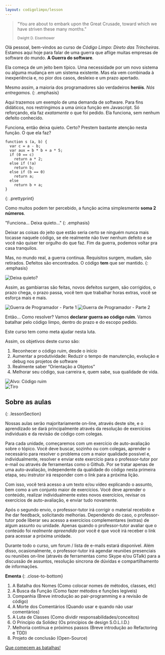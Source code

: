 ```yaml
---
layout: codigolimpo/lesson
---
```


<div class="lessonHeader" style="background-image: url('/static/codigolimpo/desembarque.jpg')">
  <blockquote>
    <p>"You are about to embark upon the Great Crusade, toward which we have striven these many months."</p>
    <small>Dwight D. Eisenhower</small>
  </blockquote>
</div>

Olá pessoal, bem-vindos ao curso de *Código Limpo: Direto das Trincheiras*. Estamos aqui hoje para falar de uma guerra que aflige muitas empresas de software do mundo. **A Guerra do software**.

Ela começa de um jeito bem típico. Uma necessidade por um novo sistema ou alguma mudança em um sistema existente. Mas ela vem combinada à inexperiência e, no pior dos casos, desleixo e um prazo apertado.

Mesmo assim, a maioria dos programadores são verdadeiros **heróis**. *Nós entregamos.*
{: .emphasis}

Aqui trazemos um exemplo de uma demanda de software. Para fins didáticos, nos restringimos a uma única função em Javascript. Só reforçando, ela faz *exatamente* o que foi pedido. Ela funciona, sem nenhum defeito conhecido.

Funciona, então deixa quieto. Certo? Prestem bastante atenção nesta função. O que ela faz?


~~~~~~
function s (a, b) {
  var c = a - b;
  var aux = b * b + a * 5;
  if (0 == c)
    return a * 2;
  else if (!a)
    return b;
  else if (b == 0)
    return a;
  else
    return b + a;
}
~~~~~~
{: .prettyprint}

<div class="largeSpace"></div>

Como muitos podem ter percebido, a função acima simplesmente **soma 2 números**.

"Funciona... Deixa quieto..."
{: .emphasis}

Deixar as coisas do jeito que estão seria certo se ninguém nunca mais tocasse naquele código, se ele realmente não tiver nenhum defeito e se você não quiser ter orgulho do que faz. Fim da guerra, podemos voltar pra casa tranquilos.

Mas, no mundo real, a guerra continua. Requisitos surgem, mudam, são retirados. Defeitos são encontrados. O código **tem** que ser mantido.
{: .emphasis}

<img src="/static/codigolimpo/bombaNuclear.jpg" class="img-responsive center-block" alt="Deixa quieto?" />


Assim, as gambiarras são feitas, novos defeitos surgem, são corrigidos, o prazo chega, o prazo passa, você tem que trabalhar horas extras, você se esforça mais e mais.

<img src="/static/codigolimpo/programador1.jpg" class="img-responsive center-block" alt="Guerra de Programador - Parte 1" />
<img src="/static/codigolimpo/programador2.jpg" class="img-responsive center-block" alt="Guerra de Programador - Parte 2" />

Então... Como resolver? Vamos **declarar guerra ao código ruim**. Vamos batalhar pelo código limpo, dentro do prazo e do escopo pedido.

Este curso tem como meta ajudar nesta luta.

Assim, os objetivos deste curso são:

  1. Reconhecer o código ruim, desde o início
  1. Aumentar a produtividade: Reduzir o tempo de manutenção, evolução e debug nos projetos de software
  1. Realmente saber “Orientação a Objetos”
  1. Melhorar seu código, sua carreira e, quem sabe, sua qualidade de vida.

<div class="row spaced">
  <div class="col-xs-6">
    <img src="/static/codigolimpo/alvo.jpg" class="img-responsive center-block" alt="Alvo: Código ruim" />
  </div>
  <div class="col-xs-6">
    <img src="/static/codigolimpo/praticandoTiro.jpg" class="img-responsive center-block" alt="Tiro" />
  </div>
</div>

## Sobre as aulas
{: .lessonSection}

Nossas aulas serão majoritariamente on-line, através deste site, e o aprendizado se dará principalmente através da resolução de exercícios individuais e da revisão de código com colegas.

Para cada unidade, começaremos com um exercício de auto-avaliação sobre o tópico. Você deve buscar, sozinho ou com colegas, aprender o necessário para resolver o problema com a maior qualidade possível e, individualmente, resolver e enviar este exercício para o professor-tutor por e-mail ou através de ferramentas como o Github. Por se tratar apenas de uma auto-avaliação, independente da qualidade do código nesta primeira etapa, seu instrutor irá responder com o link para a próxima lição.

Com isso, você terá acesso a um texto e/ou vídeo explicando o assunto, bem como a um conjunto maior de exercícios. Você deve aprender o conteúdo, realizar individualmente estes novos exercícios, revisar os exercícios de auto-avaliação, e enviar tudo novamente.

Após o segundo envio, o professor-tutor irá corrigir o material recebido e lhe dar feedback, solicitando melhorias. Dependendo do caso, o professor-tutor pode liberar seu acesso a exercícios complementares (extras) de algum assunto ou unidade. Apenas quando o professor-tutor avaliar que o conteúdo foi *realmente apreendido* por você é que você irá receber o link para acessar a próxima unidade.

Durante todo o curso, um forum / lista de e-mails estará disponível. Além disso, ocasionalmente, o professor-tutor irá agendar reuniões presenciais ou reuniões on-line (através de ferramentas como Skype e/ou GTalk) para a discussão de assuntos, resolução sincrona de dúvidas e compartilhamento de informações.

**Ementa**
{: .close-to-bottom}

  1. A Batalha dos Nomes (Como colocar nomes de métodos, classes, etc)
  1. A Busca da Função (Como fazer métodos e funções legíveis)
  1. Companhia (Breve introdução ao pair-programming e a revisão de código)
  1. A Morte dos Comentários (Quando usar e quando não usar comentários)
  1. A Luta de Classes (Como dividir responsabilidades/conceitos)
  1. O Princípio da Solidez (Os princípios de design S.O.L.I.D.)
  1. Melhoria contínua e próximos passos (Breve introdução ao Refactoring e TDD)
  1. Projeto de conclusão (Open-Source)    

<a href="assessment1.html" class="btn btn-green btn-block spaced">Que comecem as batalhas!</a>
